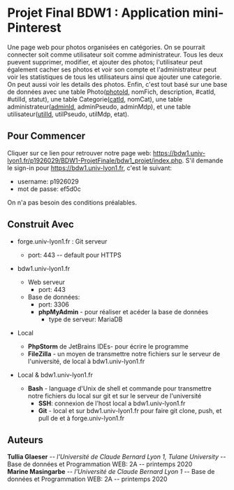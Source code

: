 # Projet Final BDW1 : Application mini-Pinterest

Une page web pour photos organisées en catégories. On se pourrait connecter soit comme utilisateur soit comme administrateur. Tous les deux puevent supprimer,
modifier, et ajouter des photos; l'utilisateur peut également cacher ses photos et voir son compte et l'administrateur peut voir les
statistiques de tous les utilisateurs ainsi que ajouter une categorie. On peut aussi voir les details des photos. Enfin, c'est tout
basé sur une base de données avec une table Photo(<ins>photoId</ins>, nomFich, description, &#35;catId, &#35;utilId, statut), une table 
Categorie(<ins>catId</ins>, nomCat), une table administrateur(<ins>adminId</ins>, adminPseudo, adminMdp), et une table utilisateur(<ins>utilId</ins>, utilPseudo, utilMdp, etat).

## Pour Commencer

Cliquer sur ce lien pour retrouver notre page web: https://bdw1.univ-lyon1.fr/p1926029/BDW1-ProjetFinale/bdw1_projet/index.php. S'il demande le sign-in pour https://bdw1.univ-lyon1.fr,
c'est le suivant:
- username: p1926029
- mot de passe: ef5d0c  
 

On n'a pas besoin des conditions préalables.

## Construit Avec

- forge.univ-lyon1.fr : Git serveur
  - port: 443 -- default pour HTTPS
- bdw1.univ-lyon1.fr
  - Web serveur
    - port: 443
  - Base de données:
    - port: 3306
    - **phpMyAdmin** - pour réaliser et acéder la base de données
      - type de serveur: MariaDB

- Local
  - **PhpStorm** de JetBrains IDEs- pour écrire le programme
  - **FileZilla** - un moyen de transmettre notre fichiers sur le serveur de l'université, de local à bdw1.univ-lyon1.fr

- Local & bdw1.univ-lyon1.fr
  - **Bash** - language d'Unix de shell et commande pour transmettre notre fichiers du local sur git et sur le serveur de l'université
    - **SSH**: connexion de l'host local a bdw1.univ-lyon1.fr
    - **Git** - local et sur bdw1.univ-lyon1.fr pour faire git clone, push, et pull de et à forge.univ-lyon1.fr



## Auteurs

**Tullia Glaeser** -- *l'Université de Claude Bernard Lyon 1, Tulane University* -- Base de données et Programmation WEB: 2A -- printemps 2020  
**Marine Masingarbe** -- *l'Université de Claude Bernard Lyon 1* -- Base de données et Programmation WEB: 2A -- printemps 2020